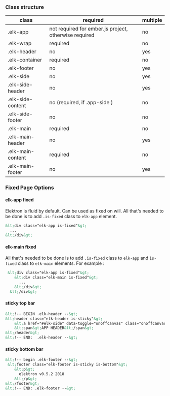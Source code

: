 ### Class structure
| class | required                                              | multiple |
|-------|-------------------------------------------------------|----------|
| .elk-app  | not required for ember.js project, otherwise required | no       |
| .elk-wrap | required                                            | no       |
| .elk-header | no                                    | yes      |
| .elk-container | required | no |
| .elk-footer | no | yes |
| .elk-side | no | yes|
| .elk-side-header | no | yes|
| .elk-side-content | no (required, if .app-side ) | no|
| .elk-side-footer | no | no |
| .elk-main | required | no |
| .elk-main-header | no | yes |
| .elk-main-content | required | no |
| .elk-main-footer | no | yes |

### Fixed Page Options

#### elk-app fixed
Elektron is fluid by default. Can be used as fixed on will. All that's needed to be done is to add `.is-fixed` class to `elk-app` element.

```html
&lt;div class="elk-app is-fixed"&gt;
  ...
&lt;/div&gt;
```

#### elk-main fixed
All that's needed to be done is to add `.is-fixed` class to `elk-app` and `is-fixed` class to `elk-main` elements. For example :

```html
 &lt;div class="elk-app is-fixed"&gt;
    &lt;div class="elk-main is-fixed"&gt;
      ...
    &lt;/div&gt;
  &lt;/div&gt;
```

#### sticky top bar

```html
&lt;!-- BEGIN .elk-header --&gt;
&lt;header class="elk-header is-sticky"&gt;
    &lt;a href="#elk-side" data-toggle="onoffcanvas" class="onoffcanvas-toggler" aria-expanded=false&gt;&lt;/a&gt;
    &lt;span&gt;APP HEADER&lt;/span&gt;
&lt;/header&gt;
&lt;!-- END:  .elk-header --&gt;
```

#### sticky bottom bar
```html
&lt;!-- begin .elk-footer --&gt;
 &lt;footer class="elk-footer is-sticky is-bottom"&gt;
    &lt;p&gt;
      elektron v0.5.2 2018
    &lt;/p&gt;
&lt;/footer&gt;
&lt;!-- END: .elk-footer --&gt;
```
